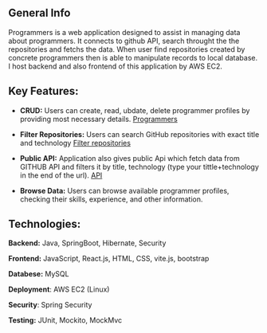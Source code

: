 ## General Info

Programmers is a web application designed to assist in managing data about programmers. It connects to github API, search throught the the repositories and fetchs the data. When user find repositories created by concrete programmers then is able to manipulate records to local database. I host backend and also frontend of this application by AWS EC2. 


## Key Features:

- **CRUD:** Users can create, read, ubdate, delete programmer profiles by providing most necessary details.
  [Programmers](http://ec2-3-126-250-109.eu-central-1.compute.amazonaws.com:81/Programmers/)

- **Filter Repositories:** Users can search GitHub repositories with exact title and technology
  [Filter repositories](http://ec2-3-126-250-109.eu-central-1.compute.amazonaws.com:81/Programmers/repos)
  
- **Public API:** Application also gives public Api which fetch data from GITHUB API and filters it by title, technology (type your tittle+technology in the end of the url).
  [API](http://ec2-3-126-250-109.eu-central-1.compute.amazonaws.com:8080/repos/Wheater+java)
  
- **Browse Data:** Users can browse available programmer profiles, checking their skills, experience, and other information.

## Technologies:

**Backend:** Java, SpringBoot, Hibernate, Security

**Frontend:** JavaScript, React.js, HTML, CSS, vite.js, bootstrap 

**Databese:** MySQL 

**Deployment**: AWS EC2 (Linux)

**Security**: Spring Security

**Testing:** JUnit, Mockito, MockMvc






